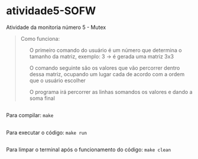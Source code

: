 # atividade5-SOFW
Atividade da monitoria número 5 - Mutex

<blockquote>

Como funciona:
<ul>
  <p>
  O primeiro comando do usuário é um número que determina o tamanho da matriz, exemplo: 3 -> é gerada uma matriz 3x3  </p>
<p>
  O comando seguinte são os valores que vão percorrer dentro dessa matriz, ocupando um lugar cada de acordo com a ordem que o usuário escolher  </p>
<p>
  O programa irá percorrer as linhas somandos os valores e dando a soma final </p>
  </ul>
</blockquote>
  
##
Para compilar: ```make```
  
##
Para executar o código:
  ```make run```
##
Para limpar o terminal após o funcionamento do código:
  ```make clean```
